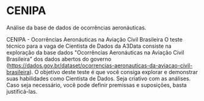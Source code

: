 # CENIPA
Análise da base de dados de ocorrências aeronáuticas.

CENIPA - Ocorrências Aeronáuticas na Aviação Civil Brasileira
O teste técnico para a vaga de Cientista de Dados da A3Data consiste na exploração da base dados "Ocorrências Aeronáuticas na Aviação Civil Brasileira"
dos dados abertos do governo (https://dados.gov.br/dataset/ocorrencias-aeronauticas-da-aviacao-civil-brasileira). O objetivo deste teste é que você consiga
explorar e demonstrar suas habilidades como Cientista de Dados. Seja criativo com as análises. Caso seja necessário, você pode definir premissas e suposições, basta justificá-las.
